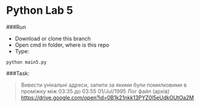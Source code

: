 # Python Lab 5
###Run

* Download or clone this branch
* Open cmd in folder, where is this repo
* Type:
```
python main5.py
```

###Task:
>Вивести унікальні адреси, запити за якими були помилковими  в проміжку між 03:35 до 03:55 01/Jul/1995
Лог файл (архів) 
https://drive.google.com/open?id=0B1k21nkk13PYZ0l5eUdkOUtOa2M



